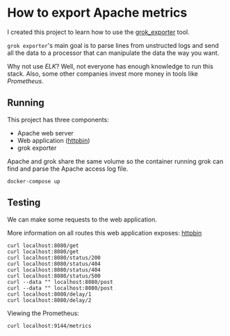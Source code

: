 # How to export Apache metrics

I created this project to learn how to use the [grok_exporter](https://github.com/fstab/grok_exporter) tool.

`grok exporter`'s main goal is to parse lines from unstructed logs and send all the data to a processor that can
manipulate the data the way you want.

Why not use *ELK*? Well, not everyone has enough knowledge to run this stack. Also, some other companies invest more money in tools like *Prometheus*.

## Running

This project has three components:
* Apache web server
* Web application ([httpbin](https://httpbin.org/))
* grok exporter

Apache and grok share the same volume so the container running grok can find and parse the Apache access log file.

```
docker-compose up
```

## Testing

We can make some requests to the web application.

More information on all routes this web application exposes: [httpbin](https://httpbin.org/)

```
curl localhost:8080/get
curl localhost:8080/get
curl localhost:8080/status/200
curl localhost:8080/status/404
curl localhost:8080/status/404
curl localhost:8080/status/500
curl --data "" localhost:8080/post
curl --data "" localhost:8080/post
curl localhost:8080/delay/1
curl localhost:8080/delay/2
```

Viewing the Prometheus:

```
curl localhost:9144/metrics
```
